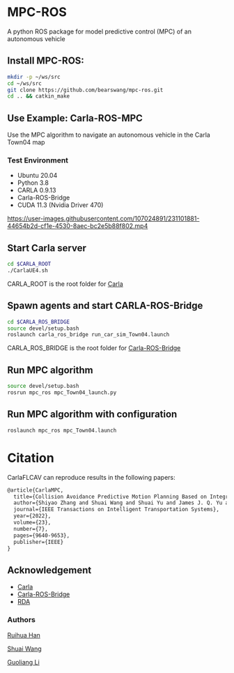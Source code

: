 # MPC-ROS
A python ROS package for model predictive control (MPC) of an autonomous vehicle

## Install MPC-ROS:

```bash
mkdir -p ~/ws/src
cd ~/ws/src
git clone https://github.com/bearswang/mpc-ros.git
cd .. && catkin_make
```


## Use Example: Carla-ROS-MPC

Use the MPC algorithm to navigate an autonomous vehicle in the Carla Town04 map

### Test Environment

- Ubuntu 20.04
- Python 3.8
- CARLA 0.9.13
- Carla-ROS-Bridge
- CUDA 11.3 (Nvidia Driver 470)

https://user-images.githubusercontent.com/107024891/231101881-44654b2d-cf1e-4530-8aec-bc2e5b88f802.mp4

## Start Carla server
```bash
cd $CARLA_ROOT
./CarlaUE4.sh
```
CARLA_ROOT is the root folder for [Carla](https://github.com/carla-simulator/carla)

## Spawn agents and start CARLA-ROS-Bridge
```bash
cd $CARLA_ROS_BRIDGE
source devel/setup.bash
roslaunch carla_ros_bridge run_car_sim_Town04.launch 
```
CARLA_ROS_BRIDGE is the root folder for [Carla-ROS-Bridge](https://github.com/carla-simulator/ros-bridge)

## Run MPC algorithm 
```bash
source devel/setup.bash
rosrun mpc_ros mpc_Town04_launch.py
```

## Run MPC algorithm with configuration

```
roslaunch mpc_ros mpc_Town04.launch
```


# Citation

CarlaFLCAV can reproduce results in the following papers:

```tex
@article{CarlaMPC,
  title={Collision Avoidance Predictive Motion Planning Based on Integrated Perception and V2V Communication},
  author={Shiyao Zhang and Shuai Wang and Shuai Yu and James J. Q. Yu and Miaowen Wen},
  journal={IEEE Transactions on Intelligent Transportation Systems},
  year={2022},
  volume={23},
  number={7},
  pages={9640-9653},
  publisher={IEEE}
}
```


## Acknowledgement

* [Carla](https://github.com/carla-simulator/carla)
* [Carla-ROS-Bridge](https://github.com/carla-simulator/ros-bridge)
* [RDA](https://github.com/hanruihua/RDA_planner)

### Authors

[Ruihua Han](https://github.com/hanruihua)

[Shuai Wang](https://github.com/bearswang)

[Guoliang Li](https://github.com/ReusLI1998)



